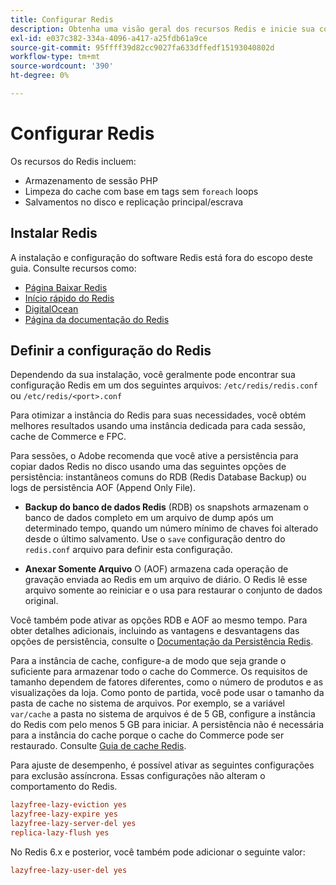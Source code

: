 ```yaml
---
title: Configurar Redis
description: Obtenha uma visão geral dos recursos Redis e inicie sua configuração Redis.
exl-id: e037c382-334a-4096-a417-a25fdb61a9ce
source-git-commit: 95ffff39d82cc9027fa633dffedf15193040802d
workflow-type: tm+mt
source-wordcount: '390'
ht-degree: 0%

---
```


# Configurar Redis

Os recursos do Redis incluem:

- Armazenamento de sessão PHP
- Limpeza do cache com base em tags sem `foreach` loops
- Salvamentos no disco e replicação principal/escrava

## Instalar Redis

A instalação e configuração do software Redis está fora do escopo deste guia. Consulte recursos como:

- [Página Baixar Redis](https://redis.io/download)
- [Início rápido do Redis](https://redis.io/docs/getting-started/)
- [DigitalOcean](https://www.digitalocean.com/community/tutorials/how-to-install-and-use-redis)
- [Página da documentação do Redis](https://redis.io/docs)

## Definir a configuração do Redis

Dependendo da sua instalação, você geralmente pode encontrar sua configuração Redis em um dos seguintes arquivos: `/etc/redis/redis.conf` ou `/etc/redis/<port>.conf`

Para otimizar a instância do Redis para suas necessidades, você obtém melhores resultados usando uma instância dedicada para cada sessão, cache de Commerce e FPC.

Para sessões, o Adobe recomenda que você ative a persistência para copiar dados Redis no disco usando uma das seguintes opções de persistência: instantâneos comuns do RDB (Redis Database Backup) ou logs de persistência AOF (Append Only File).

- **Backup do banco de dados Redis** (RDB) os snapshots armazenam o banco de dados completo em um arquivo de dump após um determinado tempo, quando um número mínimo de chaves foi alterado desde o último salvamento. Use o `save` configuração dentro do `redis.conf` arquivo para definir esta configuração.

- **Anexar Somente Arquivo** O (AOF) armazena cada operação de gravação enviada ao Redis em um arquivo de diário. O Redis lê esse arquivo somente ao reiniciar e o usa para restaurar o conjunto de dados original.

Você também pode ativar as opções RDB e AOF ao mesmo tempo. Para obter detalhes adicionais, incluindo as vantagens e desvantagens das opções de persistência, consulte o [Documentação da Persistência Redis](https://redis.io/topics/persistence).

Para a instância de cache, configure-a de modo que seja grande o suficiente para armazenar todo o cache do Commerce. Os requisitos de tamanho dependem de fatores diferentes, como o número de produtos e as visualizações da loja. Como ponto de partida, você pode usar o tamanho da pasta de cache no sistema de arquivos. Por exemplo, se a variável `var/cache` a pasta no sistema de arquivos é de 5 GB, configure a instância do Redis com pelo menos 5 GB para iniciar. A persistência não é necessária para a instância do cache porque o cache do Commerce pode ser restaurado. Consulte [Guia de cache Redis](https://redis.io/docs/manual/eviction/).

Para ajuste de desempenho, é possível ativar as seguintes configurações para exclusão assíncrona. Essas configurações não alteram o comportamento do Redis.

```ini
lazyfree-lazy-eviction yes
lazyfree-lazy-expire yes
lazyfree-lazy-server-del yes
replica-lazy-flush yes
```

No Redis 6.x e posterior, você também pode adicionar o seguinte valor:

```ini
lazyfree-lazy-user-del yes
```
